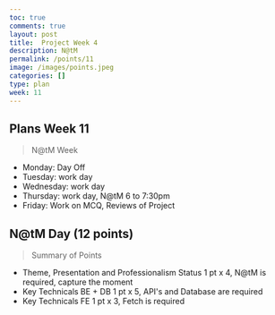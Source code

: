 ```yaml
---
toc: true
comments: true
layout: post
title:  Project Week 4
description: N@tM
permalink: /points/11
image: /images/points.jpeg
categories: []
type: plan
week: 11
---
```


## Plans Week 11
> N@tM Week
- Monday: Day Off
- Tuesday: work day
- Wednesday: work day
- Thursday: work day, N@tM 6 to 7:30pm
- Friday: Work on MCQ, Reviews of Project

## N@tM Day (12 points)
> Summary of Points
- Theme, Presentation and Professionalism Status 1 pt x 4, N@tM is required, capture the moment
- Key Technicals BE + DB 1 pt x 5, API's and Database are required
- Key Technicals FE 1 pt x 3, Fetch is required